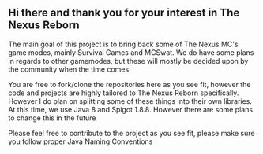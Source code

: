 ## Hi there and thank you for your interest in The Nexus Reborn
The main goal of this project is to bring back some of The Nexus MC's game modes, mainly Survival Games and MCSwat. We do have some plans in regards to other gamemodes, but these will mostly be decided upon by the community when the time comes

You are free to fork/clone the repositories here as you see fit, however the code and projects are highly tailored to The Nexus Reborn specifically. However I do plan on splitting some of these things into their own libraries.
At this time, we use Java 8 and Spigot 1.8.8. However there are some plans to change this in the future

Please feel free to contribute to the project as you see fit, please make sure you follow proper Java Naming Conventions
